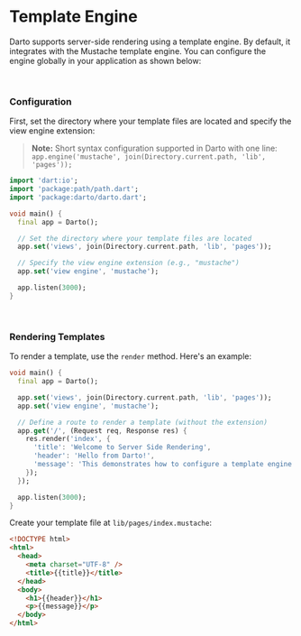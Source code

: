 # Template Engine

Darto supports server-side rendering using a template engine. By default, it integrates with the Mustache template engine. You can configure the engine globally in your application as shown below:

<br />

### Configuration

First, set the directory where your template files are located and specify the view engine extension:

> **Note:** Short syntax configuration supported in Darto with one line: <br/> `app.engine('mustache', join(Directory.current.path, 'lib', 'pages'));`

```dart
import 'dart:io';
import 'package:path/path.dart';
import 'package:darto/darto.dart';

void main() {
  final app = Darto();

  // Set the directory where your template files are located
  app.set('views', join(Directory.current.path, 'lib', 'pages'));

  // Specify the view engine extension (e.g., "mustache")
  app.set('view engine', 'mustache');

  app.listen(3000);
}
```

<br />

### Rendering Templates

To render a template, use the `render` method. Here's an example:

```dart
void main() {
  final app = Darto();

  app.set('views', join(Directory.current.path, 'lib', 'pages'));
  app.set('view engine', 'mustache');

  // Define a route to render a template (without the extension)
  app.get('/', (Request req, Response res) {
    res.render('index', {
      'title': 'Welcome to Server Side Rendering',
      'header': 'Hello from Darto!',
      'message': 'This demonstrates how to configure a template engine in Darto using Mustache.'
    });
  });

  app.listen(3000);
}
```

Create your template file at `lib/pages/index.mustache`:

```html
<!DOCTYPE html>
<html>
  <head>
    <meta charset="UTF-8" />
    <title>{{title}}</title>
  </head>
  <body>
    <h1>{{header}}</h1>
    <p>{{message}}</p>
  </body>
</html>
```
